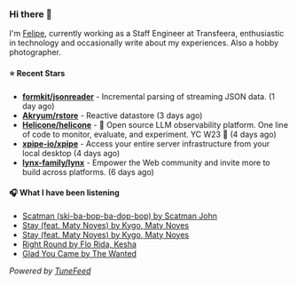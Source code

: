 ### Hi there 👋

I'm [Felipe](https://felipevm.com), currently working as a Staff Engineer at Transfeera, enthusiastic in technology and occasionally write about my experiences. Also a hobby photographer.

#### ⭐ Recent Stars
- **[formkit/jsonreader](https://github.com/formkit/jsonreader)** - Incremental parsing of streaming JSON data. (1 day ago)
- **[Akryum/rstore](https://github.com/Akryum/rstore)** - Reactive datastore (3 days ago)
- **[Helicone/helicone](https://github.com/Helicone/helicone)** - 🧊 Open source LLM observability platform. One line of code to monitor, evaluate, and experiment. YC W23 🍓 (4 days ago)
- **[xpipe-io/xpipe](https://github.com/xpipe-io/xpipe)** - Access your entire server infrastructure from your local desktop (4 days ago)
- **[lynx-family/lynx](https://github.com/lynx-family/lynx)** - Empower the Web community and invite more to build across platforms. (6 days ago)

#### 🎧 What I have been listening
- [Scatman (ski-ba-bop-ba-dop-bop) by Scatman John](https://open.spotify.com/track/623rRTKwGmgjH6sjE9uWLh)
- [Stay (feat. Maty Noyes) by Kygo, Maty Noyes](https://open.spotify.com/track/7gBj0VgcuAgkXkiRRYvSmK)
- [Stay (feat. Maty Noyes) by Kygo, Maty Noyes](https://open.spotify.com/track/7gBj0VgcuAgkXkiRRYvSmK)
- [Right Round by Flo Rida, Kesha](https://open.spotify.com/track/7EH2enDP1q3upRqctbOz3n)
- [Glad You Came by The Wanted](https://open.spotify.com/track/5yDL13y5giogKs2fSNf7sj)

_Powered by [TuneFeed](https://tunefeed.app?ref=github.com)_
